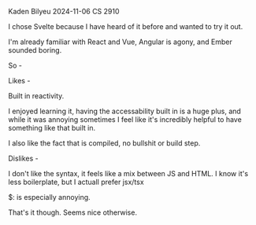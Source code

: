 Kaden Bilyeu
2024-11-06
CS 2910

I chose Svelte because I have heard of it before and wanted to try it out.

I'm already familiar with React and Vue, Angular is agony, and Ember sounded boring.

So -

Likes -

Built in reactivity.

I enjoyed learning it, having the accessability built in is a huge plus, and while it was annoying sometimes I feel like it's incredibly helpful to have something like that built in.

I also like the fact that is compiled, no bullshit or build step.

Dislikes -

I don't like the syntax, it feels like a mix between JS and HTML. I know it's less boilerplate, but I actuall prefer jsx/tsx

$: is especially annoying.

That's it though. Seems nice otherwise.